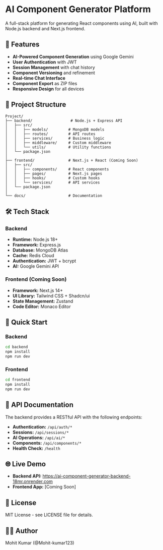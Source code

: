 # AI Component Generator Platform

A full-stack platform for generating React components using AI, built with Node.js backend and Next.js frontend.

## 🚀 Features

- **AI-Powered Component Generation** using Google Gemini
- **User Authentication** with JWT
- **Session Management** with chat history
- **Component Versioning** and refinement
- **Real-time Chat Interface**
- **Component Export** as ZIP files
- **Responsive Design** for all devices

## 📁 Project Structure

```
Project/
├── backend/                 # Node.js + Express API
│   ├── src/
│   │   ├── models/         # MongoDB models
│   │   ├── routes/         # API routes
│   │   ├── services/       # Business logic
│   │   ├── middleware/     # Custom middleware
│   │   └── utils/          # Utility functions
│   └── package.json
│
├── frontend/               # Next.js + React (Coming Soon)
│   ├── src/
│   │   ├── components/     # React components
│   │   ├── pages/          # Next.js pages
│   │   ├── hooks/          # Custom hooks
│   │   └── services/       # API services
│   └── package.json
│
└── docs/                   # Documentation
```

## 🛠️ Tech Stack

### Backend
- **Runtime:** Node.js 18+
- **Framework:** Express.js
- **Database:** MongoDB Atlas
- **Cache:** Redis Cloud
- **Authentication:** JWT + bcrypt
- **AI:** Google Gemini API

### Frontend (Coming Soon)
- **Framework:** Next.js 14+
- **UI Library:** Tailwind CSS + Shadcn/ui
- **State Management:** Zustand
- **Code Editor:** Monaco Editor

## 🚀 Quick Start

### Backend
```bash
cd backend
npm install
npm run dev
```

### Frontend
```bash
cd frontend
npm install
npm run dev
```

## 📖 API Documentation

The backend provides a RESTful API with the following endpoints:

- **Authentication:** `/api/auth/*`
- **Sessions:** `/api/sessions/*`
- **AI Operations:** `/api/ai/*`
- **Components:** `/api/components/*`
- **Health Check:** `/health`

## 🌐 Live Demo

- **Backend API:** https://ai-component-generator-backend-18mr.onrender.com
- **Frontend App:** [Coming Soon]

## 📝 License

MIT License - see LICENSE file for details.

## 👨‍💻 Author

Mohit Kumar (@Mohit-kumar123)
